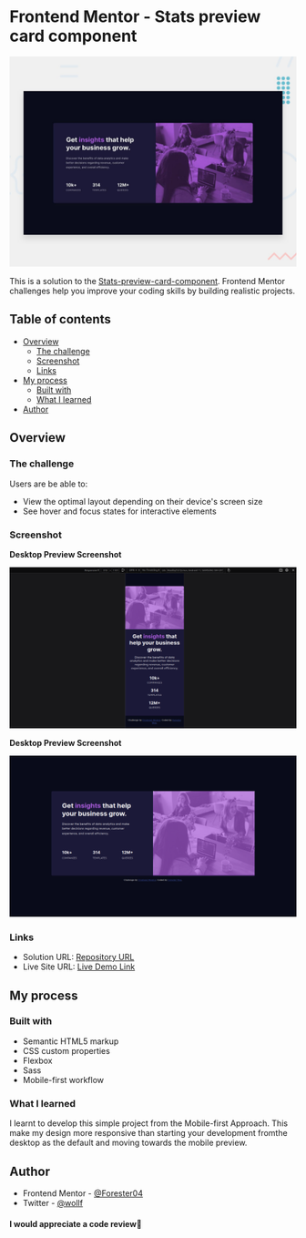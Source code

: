# Frontend Mentor - Stats preview card component

![Design preview for the Stats preview card component coding challenge](./design/desktop-preview.jpg)

 This is a solution to the [Stats-preview-card-component](https://www.frontendmentor.io/challenges/stats-preview-card-component-8JqbgoU62/). Frontend Mentor challenges help you improve your coding skills by building realistic projects. 

## Table of contents

- [Overview](#overview)
  - [The challenge](#the-challenge)
  - [Screenshot](#screenshot)
  - [Links](#links)
- [My process](#my-process)
  - [Built with](#built-with)
  - [What I learned](#what-i-learned)
- [Author](#author)

## Overview

### The challenge

Users are be able to:

- View the optimal layout depending on their device's screen size
- See hover and focus states for interactive elements

### Screenshot

**Desktop Preview Screenshot**

![Mobile-preview](images/screenshots/mobile.png)

**Desktop Preview Screenshot**

![Desktop-preview](images/screenshots/desktop.png)


### Links

- Solution URL: [Repository URL](https://github.com/Forester04/frontend_mentor-projects/tree/main/stats-preview-card-component-main)
- Live Site URL: [Live Demo Link](https://forester04.github.io/frontend_mentor-projects/stats-preview-card-component-main/)

## My process

### Built with

- Semantic HTML5 markup
- CSS custom properties
- Flexbox
- Sass
- Mobile-first workflow

### What I learned

I learnt to develop this simple project from the Mobile-first Approach. This make my design more responsive than starting your development fromthe desktop as the default and moving towards the mobile preview.

## Author

- Frontend Mentor - [@Forester04](https://www.frontendmentor.io/profile/Forester04)
- Twitter - [@wollf](https://www.twitter.com/wollf)
#### I would appreciate a code review🚀
